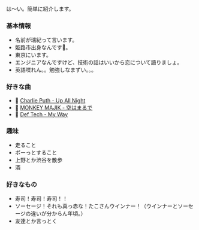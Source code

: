 は～い。簡単に紹介します。

### 基本情報

- 名前が瑞紀って言います。
- 姫路市出身なんです🏰。
- 東京にいます。
- エンジニアなんですけど、技術の話はいいから恋について語りましょ。
- 英語喋れん。。勉強しなまずい。。。

### 好きな曲

- 🎵 <a href="https://www.youtube.com/watch?v=vBLQFGHtSzg" target="_blank">Charlie Puth - Up All Night</a>
- 🎵 <a href="https://www.youtube.com/watch?v=w7zX1ZP2tzg" target="_blank">MONKEY MAJIK - 空はまるで</a>
- 🎵 <a href="https://www.youtube.com/watch?v=AbHzv3QeEC0" target="_blank">Def Tech - My Way</a>

### 趣味

- 走ること
- ボーっとすること
- 上野とか渋谷を散歩
- 酒

### 好きなもの

- 寿司！寿司！寿司！！
- ソーセージ！それも真っ赤な！たこさんウインナー！（ウインナーとソーセージの違いが分からん年頃。）
- 友達とか言っとく
